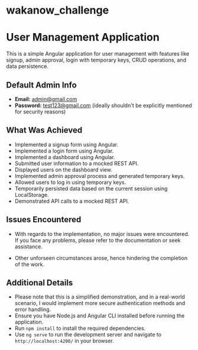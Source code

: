 # wakanow_challenge

# User Management Application

This is a simple Angular application for user management with features like signup, admin approval, login with temporary keys, CRUD operations, and data persistence.

## Default Admin Info

- **Email:** admin@gmail.com
- **Password:** test123@gmail.com (ideally shouldn't be explicitly mentioned for security reasons)

## What Was Achieved

- Implemented a signup form using Angular.
- Implemented a login form using Angular.
- Implemented a dashboard using Angular.
- Submitted user information to a mocked REST API.
- Displayed users on the dashboard view.
- Implemented admin approval process and generated temporary keys.
- Allowed users to log in using temporary keys.
- Temporarily persisted data based on the current session using LocalStorage.
- Demonstrated API calls to a mocked REST API.

## Issues Encountered

- With regards to the implementation, no major issues were encountered. If you face any problems, please refer to the documentation or seek assistance.

- Other unforseen circumstances arose, hence hindering the completion of the work.

## Additional Details

- Please note that this is a simplified demonstration, and in a real-world scenario, I would implement more secure authentication methods and error handling.
- Ensure you have Node.js and Angular CLI installed before running the application.
- Run `npm install` to install the required dependencies.
- Use `ng serve` to run the development server and navigate to `http://localhost:4200/` in your browser.
